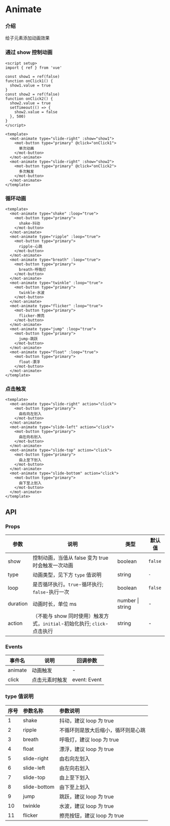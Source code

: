 # Animate

### 介绍

给子元素添加动画效果

### 通过 show 控制动画

```vue
<script setup>
import { ref } from 'vue'

const show1 = ref(false)
function onClick1() {
  show1.value = true
}
const show2 = ref(false)
function onClick2() {
  show2.value = true
  setTimeout(() => {
    show2.value = false
  }, 500)
}
</script>

<template>
  <mot-animate type="slide-right" :show="show1">
    <mot-button type="primary" @click="onClick1">
      单次动画
    </mot-button>
  </mot-animate>
  <mot-animate type="slide-right" :show="show2">
    <mot-button type="primary" @click="onClick2">
      多次触发
    </mot-button>
  </mot-animate>
</template>
```

### 循环动画

```vue
<template>
  <mot-animate type="shake" :loop="true">
    <mot-button type="primary">
      shake-抖动
    </mot-button>
  </mot-animate>
  <mot-animate type="ripple" :loop="true">
    <mot-button type="primary">
      ripple-心跳
    </mot-button>
  </mot-animate>
  <mot-animate type="breath" :loop="true">
    <mot-button type="primary">
      breath-呼吸灯
    </mot-button>
  </mot-animate>
  <mot-animate type="twinkle" :loop="true">
    <mot-button type="primary">
      twinkle-水波
    </mot-button>
  </mot-animate>
  <mot-animate type="flicker" :loop="true">
    <mot-button type="primary">
      flicker-擦亮
    </mot-button>
  </mot-animate>
  <mot-animate type="jump" :loop="true">
    <mot-button type="primary">
      jump-跳跃
    </mot-button>
  </mot-animate>
  <mot-animate type="float" :loop="true">
    <mot-button type="primary">
      float-漂浮
    </mot-button>
  </mot-animate>
</template>
```

### 点击触发

```vue
<template>
  <mot-animate type="slide-right" action="click">
    <mot-button type="primary">
      由右向左划入
    </mot-button>
  </mot-animate>
  <mot-animate type="slide-left" action="click">
    <mot-button type="primary">
      由左向右划入
    </mot-button>
  </mot-animate>
  <mot-animate type="slide-top" action="click">
    <mot-button type="primary">
      由上至下划入
    </mot-button>
  </mot-animate>
  <mot-animate type="slide-bottom" action="click">
    <mot-button type="primary">
      由下至上划入
    </mot-button>
  </mot-animate>
</template>
```

## API

### Props

| 参数     | 说明                                                                     | 类型             | 默认值  |
| -------- | ------------------------------------------------------------------------ | ---------------- | ------- |
| show     | 控制动画，当值从 false 变为 true 时会触发一次动画                        | boolean          | `false` |
| type     | 动画类型，见下方 `type` 值说明                                           | string           | `-`     |
| loop     | 是否循环执行。`true`-循环执行; `false`-执行一次                          | boolean          | `false` |
| duration | 动画时长，单位 ms                                                        | number \| string | -       |
| action   | （不能与 show 同时使用）触发方式，`initial`-初始化执行; `click`-点击执行 | string           | -       |

### Events

| 事件名  | 说明           | 回调参数     |
| ------- | -------------- | ------------ |
| animate | 动画触发       | -            |
| click   | 点击元素时触发 | event: Event |

### type 值说明

| 序号 | 参数名称     | 参数说明                           |
| :--- | :----------- | :--------------------------------- |
| 1    | shake        | 抖动，建议 loop 为 true            |
| 2    | ripple       | 不循环则是放大后缩小，循环则是心跳 |
| 3    | breath       | 呼吸灯，建议 loop 为 true          |
| 4    | float        | 漂浮，建议 loop 为 true            |
| 5    | slide-right  | 由右向左划入                       |
| 6    | slide-left   | 由左向右划入                       |
| 7    | slide-top    | 由上至下划入                       |
| 8    | slide-bottom | 由下至上划入                       |
| 9    | jump         | 跳跃，建议 loop 为 true            |
| 10   | twinkle      | 水波，建议 loop 为 true            |
| 11   | flicker      | 擦亮按钮，建议 loop 为 true        |
